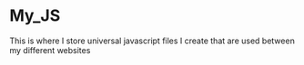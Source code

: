 # My_JS
This is where I store universal javascript files I create that are used between my different websites
